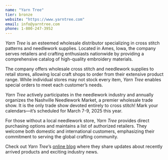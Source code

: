 ```yaml
---
name: "Yarn Tree"
tier: bronze
website: "https://www.yarntree.com"
email: info@yarntree.com
phone: 1-800-247-3952
---
```


_Yarn Tree_ is an esteemed wholesale distributor specializing in cross stitch patterns and needlework supplies. Located in Ames, Iowa, the company serves retailers and crafting enthusiasts nationwide by providing a comprehensive catalog of high-quality embroidery materials.

The company offers wholesale cross stitch and needlework supplies to retail stores, allowing local craft shops to order from their extensive product range. While individual stores may not stock every item, _Yarn Tree_ enables special orders to meet each customer’s needs.

_Yarn Tree_ actively participates in the needlework industry and annually organizes the Nashville Needlework Market, a premier wholesale trade show. It is the only trade show devoted entirely to cross stitch! Mark your calendars—it’s scheduled for March 7-9, 2025 this year.

For those without a local needlework store, _Yarn Tree_ provides direct purchasing options and maintains a list of authorized retailers. They welcome both domestic and international customers, emphasizing their commitment to serving the global crafting community.

Check out _Yarn Tree_’s [online blog](https://yarntree.typepad.com/yarntree_news/) where they share updates about recently arrived products and exciting industry news.
